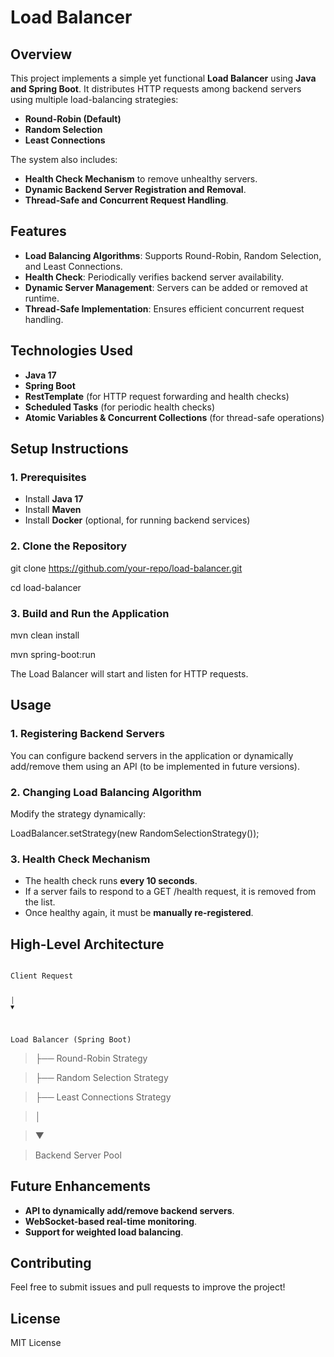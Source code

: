 # **Load Balancer**

## **Overview**

This project implements a simple yet functional **Load Balancer** using **Java and Spring Boot**. It distributes HTTP requests among backend servers using multiple load-balancing strategies:

- **Round-Robin (Default)**
- **Random Selection**
- **Least Connections**

The system also includes:

- **Health Check Mechanism** to remove unhealthy servers.
- **Dynamic Backend Server Registration and Removal**.
- **Thread-Safe and Concurrent Request Handling**.

## **Features**

- **Load Balancing Algorithms**: Supports Round-Robin, Random Selection, and Least Connections.
- **Health Check**: Periodically verifies backend server availability.
- **Dynamic Server Management**: Servers can be added or removed at runtime.
- **Thread-Safe Implementation**: Ensures efficient concurrent request handling.

## **Technologies Used**

- **Java 17**
- **Spring Boot**
- **RestTemplate** (for HTTP request forwarding and health checks)
- **Scheduled Tasks** (for periodic health checks)
- **Atomic Variables & Concurrent Collections** (for thread-safe operations)

## **Setup Instructions**

### **1\. Prerequisites**

- Install **Java 17**
- Install **Maven**
- Install **Docker** (optional, for running backend services)

### **2\. Clone the Repository**

git clone <https://github.com/your-repo/load-balancer.git>

cd load-balancer

### **3\. Build and Run the Application**

mvn clean install

mvn spring-boot:run

The Load Balancer will start and listen for HTTP requests.

## **Usage**

### **1\. Registering Backend Servers**

You can configure backend servers in the application or dynamically add/remove them using an API (to be implemented in future versions).

### **2\. Changing Load Balancing Algorithm**

Modify the strategy dynamically:

LoadBalancer.setStrategy(new RandomSelectionStrategy());

### **3\. Health Check Mechanism**

- The health check runs **every 10 seconds**.
- If a server fails to respond to a GET /health request, it is removed from the list.
- Once healthy again, it must be **manually re-registered**.

## **High-Level Architecture**

<code>
Client Request

	│
	▼

Load Balancer (Spring Boot)
</code>
>	├── Round-Robin Strategy

>	├── Random Selection Strategy

>	├── Least Connections Strategy

>	│

>	▼

>Backend Server Pool

## **Future Enhancements**

- **API to dynamically add/remove backend servers**.
- **WebSocket-based real-time monitoring**.
- **Support for weighted load balancing**.

## **Contributing**

Feel free to submit issues and pull requests to improve the project!

## **License**

MIT License